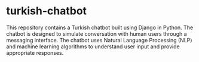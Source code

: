 # turkish-chatbot
This repository contains a Turkish chatbot built using Django in Python. The chatbot is designed to simulate conversation with human users through a messaging interface. The chatbot uses Natural Language Processing (NLP) and machine learning algorithms to understand user input and provide appropriate responses.
